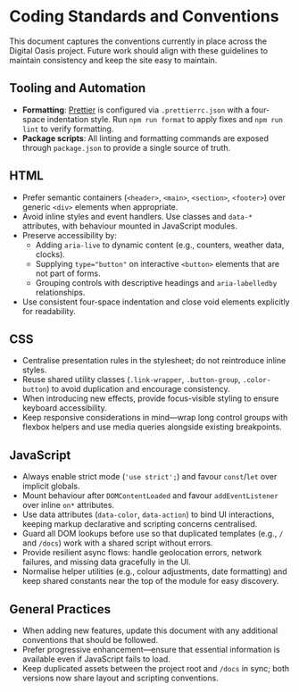# Coding Standards and Conventions

This document captures the conventions currently in place across the Digital Oasis project. Future work should align with these guidelines to maintain consistency and keep the site easy to maintain.

## Tooling and Automation

- **Formatting**: [Prettier](https://prettier.io/) is configured via `.prettierrc.json` with a four-space indentation style. Run `npm run format` to apply fixes and `npm run lint` to verify formatting.
- **Package scripts**: All linting and formatting commands are exposed through `package.json` to provide a single source of truth.

## HTML

- Prefer semantic containers (`<header>`, `<main>`, `<section>`, `<footer>`) over generic `<div>` elements when appropriate.
- Avoid inline styles and event handlers. Use classes and `data-*` attributes, with behaviour mounted in JavaScript modules.
- Preserve accessibility by:
  - Adding `aria-live` to dynamic content (e.g., counters, weather data, clocks).
  - Supplying `type="button"` on interactive `<button>` elements that are not part of forms.
  - Grouping controls with descriptive headings and `aria-labelledby` relationships.
- Use consistent four-space indentation and close void elements explicitly for readability.

## CSS

- Centralise presentation rules in the stylesheet; do not reintroduce inline styles.
- Reuse shared utility classes (`.link-wrapper`, `.button-group`, `.color-button`) to avoid duplication and encourage consistency.
- When introducing new effects, provide focus-visible styling to ensure keyboard accessibility.
- Keep responsive considerations in mind—wrap long control groups with flexbox helpers and use media queries alongside existing breakpoints.

## JavaScript

- Always enable strict mode (`'use strict';`) and favour `const`/`let` over implicit globals.
- Mount behaviour after `DOMContentLoaded` and favour `addEventListener` over inline `on*` attributes.
- Use data attributes (`data-color`, `data-action`) to bind UI interactions, keeping markup declarative and scripting concerns centralised.
- Guard all DOM lookups before use so that duplicated templates (e.g., `/` and `/docs`) work with a shared script without errors.
- Provide resilient async flows: handle geolocation errors, network failures, and missing data gracefully in the UI.
- Normalise helper utilities (e.g., colour adjustments, date formatting) and keep shared constants near the top of the module for easy discovery.

## General Practices

- When adding new features, update this document with any additional conventions that should be followed.
- Prefer progressive enhancement—ensure that essential information is available even if JavaScript fails to load.
- Keep duplicated assets between the project root and `/docs` in sync; both versions now share layout and scripting conventions.
